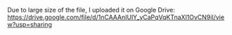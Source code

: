 Due to large size of the file, I uploaded it on Google Drive:
https://drive.google.com/file/d/1nCAAAnIUlY_yCaPqVqKTnaXl1OvCN9iI/view?usp=sharing
